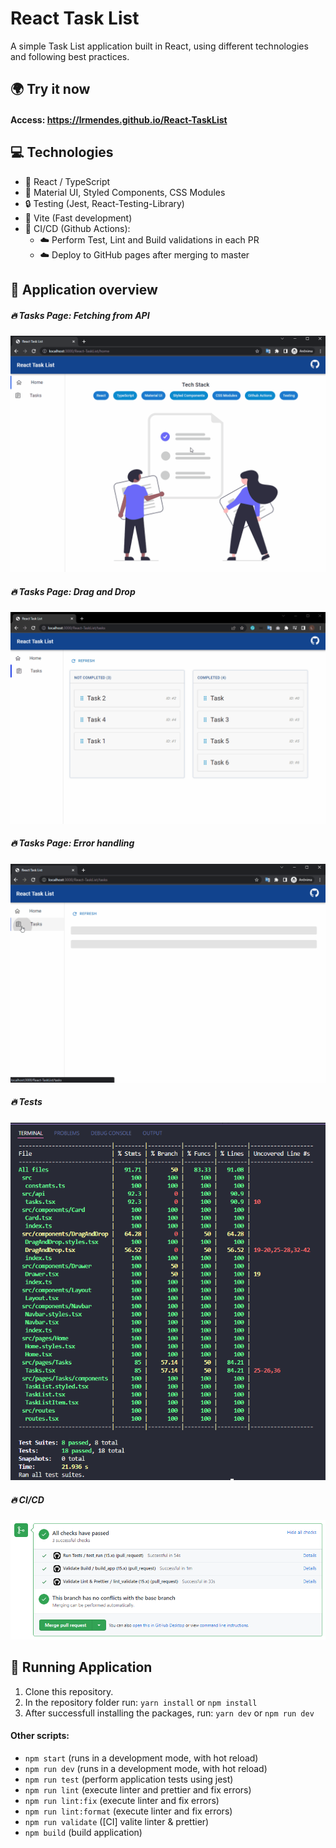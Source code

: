 # React Task List

A simple Task List application built in React, using different technologies and following best practices.

## :earth_africa: Try it now

#### Access: https://lrmendes.github.io/React-TaskList

## :computer: Technologies

- :dart: React / TypeScript
- :pencil: Material UI, Styled Components, CSS Modules
- :lock: Testing (Jest, React-Testing-Library)
- :pushpin: Vite (Fast development)
- :bell: CI/CD (Github Actions):
  - :cloud: Perform Test, Lint and Build validations in each PR
  - :cloud: Deploy to GitHub pages after merging to master

## :tada: Application overview

##### :fire: Tasks Page: Fetching from API

![Tasks page displaying the task list](resources/tasks-page.gif)

##### :fire: Tasks Page: Drag and Drop

![Tasks page displaying an error message](resources/drag-drop.gif)

##### :fire: Tasks Page: Error handling

![Tasks page displaying an error message](resources/tasks-error.gif)

##### :fire: Tests

![Table of tests](resources/tests.png)

##### :fire: CI/CD

![Workflow list of CI/CD process](resources/ci_cd.png)

## :running: Running Application

1. Clone this repository.
2. In the repository folder run: `yarn install` or `npm install`
3. After successfull installing the packages, run: `yarn dev` or `npm run dev`

#### Other scripts:

- `npm start` (runs in a development mode, with hot reload)
- `npm run dev` (runs in a development mode, with hot reload)
- `npm run test` (perform application tests using jest)
- `npm run lint` (execute linter and prettier and fix errors)
- `npm run lint:fix` (execute linter and fix errors)
- `npm run lint:format` (execute linter and fix errors)
- `npm run validate` ([CI] valite linter & prettier)
- `npm build` (build application)
